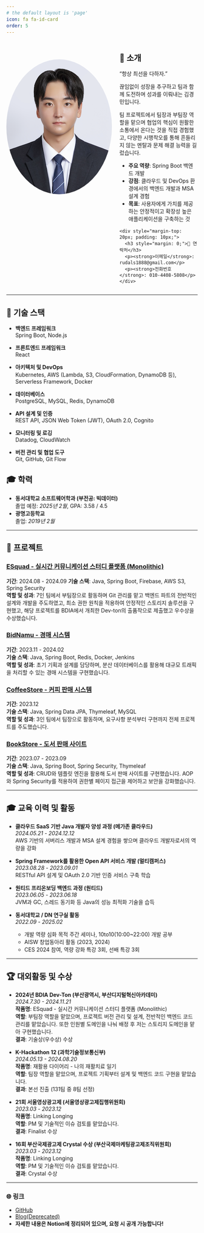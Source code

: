```yaml
---
# the default layout is 'page'
icon: fa fa-id-card
order: 5
---
```


<div style="display: flex; align-items: flex-start; gap: 20px;">
  <img src="/assets/img/profile.png" alt="Profile Photo" style="width: 400px; border-radius: 70%; margin-top: 50px">
  <div>
    <h2>👋 소개</h2>
    <p>“항상 최선을 다하자.”</p>
    <p>끊임없이 성장을 추구하고 팀과 함께 도전하며 성과를 이뤄내는 김경민입니다.</p> 
    <p>팀 프로젝트에서 팀장과 부팀장 역할을 맡으며 협업의 핵심이 원활한 소통에서 온다는 것을 직접 경험했고, 다양한 시행착오를 통해 흔들리지 않는 멘탈과 문제 해결 능력을 길렀습니다.</p>
    <ul>
      <li><strong>주요 역량</strong>: Spring Boot 백엔드 개발</li>
      <li><strong>강점</strong>: 클라우드 및 DevOps 환경에서의 백엔드 개발과 MSA 설계 경험</li>
      <li><strong>목표</strong>: 사용자에게 가치를 제공하는 안정적이고 확장성 높은 애플리케이션을 구축하는 것</li>
    </ul>

    <div style="margin-top: 20px; padding: 10px;">
      <h3 style="margin: 0;">📧 연락처</h3>
      <p><strong>이메일</strong>: rudals1888@gmail.com</p>
      <p><strong>전화번호</strong>: 010-4408-5808</p>
    </div>

  </div>
</div>


---

## 🔧 기술 스택

- **백엔드 프레임워크**  
  Spring Boot, Node.js

- **프론트엔드 프레임워크**  
  React

- **아키텍처 및 DevOps**  
  Kubernetes, AWS (Lambda, S3, CloudFormation, DynamoDB 등), Serverless Framework, Docker

- **데이터베이스**  
  PostgreSQL, MySQL, Redis, DynamoDB

- **API 설계 및 인증**  
  REST API, JSON Web Token (JWT), OAuth 2.0, Cognito

- **모니터링 및 로깅**  
  Datadog, CloudWatch

- **버전 관리 및 협업 도구**  
  Git, GitHub, Git Flow

## 🎓 학력

- **동서대학교 소프트웨어학과 (부전공: 빅데이터)**  
  졸업 예정: *2025년 2월*, GPA: 3.58 / 4.5
- **광명고등학교**  
  졸업: *2019년 2월*

---

## 💼 프로젝트

### [ESquad - 실시간 커뮤니케이션 스터디 플랫폼 (Monolithic)](https://github.com/SmashStudy/ESquad-BE)

**기간**: 2024.08 - 2024.09
**기술 스택**: Java, Spring Boot, Firebase, AWS S3, Spring Security  
**역할 및 성과**: 7인 팀에서 부팀장으로 활동하며 Git 관리를 맡고 백엔드 파트의 전반적인 설계와 개발을 주도하였고, 최소 권한 원칙을 적용하여 안정적인 스토리지 솔루션을
구현했고, 해당 프로젝트를 BDIA에서 개최한 Dev-ton의 출품작으로 제출했고 우수상을 수상했습니다.

### [BidNamu - 경매 시스템](https://github.com/BidNamu)

**기간**: 2023.11 - 2024.02  
**기술 스택**: Java, Spring Boot, Redis, Docker, Jenkins  
**역할 및 성과**: 초기 기획과 설계를 담당하며, 분산 데이터베이스를 활용해 대규모 트래픽을 처리할 수 있는 경매 시스템을 구현했습니다.

### [CoffeeStore - 커피 판매 시스템](https://github.com/kimmin1kk/coffee_store_9)

**기간**: 2023.12  
**기술 스택**: Java, Spring Data JPA, Thymeleaf, MySQL  
**역할 및 성과**: 3인 팀에서 팀장으로 활동하며, 요구사항 분석부터 구현까지 전체 프로젝트를 주도했습니다.

### [BookStore - 도서 판매 사이트](https://github.com/kimmin1kk/book_store)

**기간**: 2023.07 - 2023.09  
**기술 스택**: Java, Spring Boot, Spring Security, Thymeleaf  
**역할 및 성과**: CRUD와 템플릿 엔진을 활용해 도서 판매 사이트를 구현했습니다. AOP와 Spring Security를 적용하여 권한별 페이지 접근을 제어하고 보안을
강화했습니다.


---

## 🎓 교육 이력 및 활동

- **클라우드 SaaS 기반 Java 개발자 양성 과정 (메가존 클라우드)**  
  *2024.05.21 - 2024.12.12*  
  AWS 기반의 서버리스 개발과 MSA 설계 경험을 쌓으며 클라우드 개발자로서의 역량을 강화

- **Spring Framework를 활용한 Open API 서비스 개발 (멀티캠퍼스)**  
  *2023.08.28 - 2023.09.01*  
  RESTful API 설계 및 OAuth 2.0 기반 인증 서비스 구축 학습

- **원티드 프리온보딩 백엔드 과정 (원티드)**  
  *2023.06.05 - 2023.06.18*  
  JVM과 GC, 스레드 동기화 등 Java의 성능 최적화 기술을 습득

- **동서대학교 / DN 연구실 활동**  
  *2022.09 - 2025.02*
    - 개발 역량 심화 목적 주간 세미나, 10to10(10:00~22:00) 개발 공부
    - AISW 창업동아리 활동 (2023, 2024)
    - CES 2024 참여, 역량 강화 특강 3회, 선배 특강 3회

---

## 🏆 대외활동 및 수상

- **2024년 BDIA Dev-Ton (부산광역시, 부산디지털혁신아카데미)**  
  *2024.7.30 - 2024.11.21*  
  **작품명**: ESquad - 실시간 커뮤니케이션 스터디 플랫폼 (Monolithic)  
  **역할**: 부팀장 역할을 맡았으며, 프로젝트 버전 관리 및 설계, 전반적인 백엔드 코드 관리를 맡았습니다.
  또한 인원별 도메인을 나눠 배정 후 저는 스토리지 도메인을 맡아 구현했습니다. <br>
  **결과**: 기술상(우수상) 수상

- **K-Hackathon 12 (과학기술정보통신부)**  
  *2024.05.13 - 2024.08.20*  
  **작품명**: 재활용 다이어리 - 나의 재활치료 일기   
  **역할**: 팀장 역할을 맡았으며, 프로젝트 기획부터 설계 및 백엔드 코드 구현을 맡았습니다.  
  **결과**: 본선 진출 (131팀 중 8팀 선정)

- **21회 서울영상광고제 (서울영상광고제집행위원회)**  
  *2023.03 - 2023.12*  
  **작품명**: Linking Longing  
  **역할**: PM 및 기술적인 이슈 검토를 맡았습니다.  
  **결과**: Finalist 수상

- **16회 부산국제광고제 Crystal 수상 (부산국제마케팅광고제조직위원회)**  
  *2023.03 - 2023.12*  
  **작품명**: Linking Longing  
  **역할**: PM 및 기술적인 이슈 검토를 맡았습니다.  
  **결과**: Crystal 수상

---

### 🌐 링크

- [GitHub](https://github.com/kimmin1kk)
- [Blog(Deprecated)](https://velog.io/@kimmin1kk/posts)
- __자세한 내용은 Notion에 정리되어 있으며, 요청 시 공개 가능합니다!__
